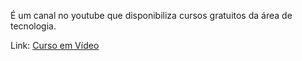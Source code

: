 <p>É um canal no youtube que disponibiliza cursos gratuitos da área de tecnologia.</p>

<p>Link: <a href="https://www.youtube.com/channel/UCrWvhVmt0Qac3HgsjQK62FQ">Curso em Vídeo</a> </p>

